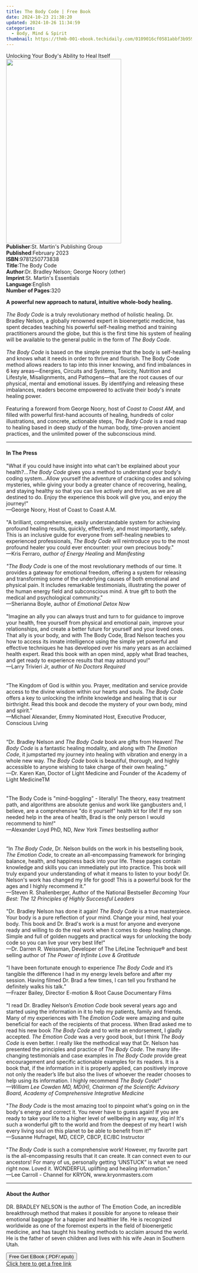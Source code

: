 ```yaml
---
title: The Body Code | Free Book
date: 2024-10-23 21:38:20
updated: 2024-10-26 11:34:59
categories:
  - Body, Mind & Spirit
thumbnail: https://thmb-001-ebook.techidaily.com/0109016cf0581abbf3b959de6ff621a31963858fff991b7a544097503319a1f0.jpg
---
```

<main id="book-container">
  <div class="flex flex-col">
    <div class="book-brief flex-1 py-6 px-4 sm:p-6 md:py-10 md:px-8">
      <!-- brief-->
      <div class="book-brief-main">
        Unlocking Your Body's Ability to Heal Itself
      </div>
    </div>
    <div
      class="book-meta-info flex-1 grid gap-4 col-start-1 col-end-3 row-start-1 sm:mb-6 sm:grid-cols-4 lg:gap-6 lg:col-start-2 lg:row-end-6 lg:row-span-6 lg:mb-0"
    >
      <div
        class="book-meta-info-left place-content-center mt-4 p-4 text-sm leading-6 col-start-2 col-span-2 dark:text-slate-400"
      >
        <img
          class="w-full h-500 object-cover rounded-lg sm:h-255 sm:col-span-2 lg:col-span-full"
          src="https://img-001-ebook.techidaily.com/2ce9fe77688028e51b3eb57b6c99291673527beba9fddfc06747deb8208774bf.jpg"
          alt=""
          width="312"
          height="500"
        />
      </div>
      <div
        class="book-meta-info-right mt-2 col-start-1 row-start-2 col-span-3 self-center"
      >
        <!-- meta data  -->
        <div class="flex flex-col px-4 md:px-8">
          <div class="flex-1">
            <strong>Publisher</strong>:<span class="px-2"
              >St. Martin&#39;s Publishing Group</span
            >
          </div>
          <div class="flex-1">
            <strong>Published</strong>:<span class="px-2">February 2023</span>
          </div>
          <div class="flex-1">
            <strong>ISBN</strong>:<span class="px-2">9781250773838</span>
          </div>
          <div class="flex-1">
            <strong>Title</strong>:<span class="px-2">The Body Code</span>
          </div>
          <div class="flex-1">
            <strong>Author</strong>:<span class="px-2"
              >Dr. Bradley Nelson; George Noory (other)</span
            >
          </div>
          <div class="flex-1">
            <strong>Imprint</strong>:<span class="px-2"
              >St. Martin&#39;s Essentials</span
            >
          </div>
          <div class="flex-1">
            <strong>Language</strong>:<span class="px-2">English</span>
          </div>
          <div class="flex-1">
            <strong>Number of Pages</strong>:<span class="px-2">320</span>
          </div>
        </div>
      </div>
    </div>
    <div class="book-description flex-1 py-6 px-4 sm:p-6 md:py-10 md:px-8">
      <div class="book-description-main">
        <div accordion-content="" id="description">
          <p>
            <b
              >A powerful new approach to natural, intuitive whole-body
              healing.</b
            ><br /><br /><i>The Body Code</i> is a truly revolutionary method of
            holistic healing. Dr. Bradley Nelson, a globally renowned expert in
            bioenergetic medicine, has spent decades teaching his powerful
            self-healing method and training practitioners around the globe, but
            this is the first time his system of healing will be available to
            the general public in the form of
            <i>The Body Code</i>.<br /><br /><i>The Body Code</i> is based on
            the simple premise that the body is self-healing and knows what it
            needs in order to thrive and flourish. The Body Code method allows
            readers to tap into this inner knowing, and find imbalances in 6 key
            areas—Energies, Circuits and Systems, Toxicity, Nutrition and
            Lifestyle, Misalignments, and Pathogens—that are the root causes of
            our physical, mental and emotional issues. By identifying and
            releasing these imbalances, readers become empowered to activate
            their body's innate healing power.<br /><br />Featuring a foreword
            from George Noory, host of <i>Coast to Coast AM</i>, and filled with
            powerful first-hand accounts of healing, hundreds of color
            illustrations, and concrete, actionable steps,
            <i>The Body Code</i> is a road map to healing based in deep study of
            the human body, time-proven ancient practices, and the unlimited
            power of the subconscious mind.
          </p>
        </div>
        <div class="accordion-fader"></div>
      </div>
    </div>
    <div class="book-excerpts flex-1 py-6 px-4 sm:p-6 md:py-10 md:px-8">
      <!-- excerpts-->
      <div class="book-excerpts-main">
        <hr />
        <h4 class="placeholder placeholder-heading">
          <span>In The Press</span>
        </h4>
        <p></p>
        <p>
          "What if you could have insight into what can't be explained about
          your health?...<i>The Body Code</i> gives you a method to understand
          your body's coding system...Allow yourself the adventure of cracking
          codes and solving mysteries, while giving your body a greater chance
          of recovering, healing, and staying healthy so that you can live
          actively and thrive, as we are all destined to do. Enjoy the
          experience this book will give you, and enjoy the journey!"
          <br />—George Noory, Host of Coast to Coast A.M. <br /><br />"A
          brilliant, comprehensive, easily understandable system for achieving
          profound healing results, quickly, effectively, and most importantly,
          safely. This is an inclusive guide for everyone from self-healing
          newbies to experienced professionals, <i>The Body Code </i>will
          reintroduce you to the most profound healer you could ever encounter:
          your own precious body."<br />—Kris Ferraro,<i>
            author of Energy Healing </i
          >and<i> Manifesting<br /><br /></i><i>"The Body Code </i>is one of the
          most revolutionary methods of our time. It provides a gateway for
          emotional freedom, offering a system for releasing and transforming
          some of the underlying causes of both emotional and physical pain. It
          includes remarkable testimonials, illustrating the power of the human
          energy field and subconscious mind. A true gift to both the medical
          and psychological community." <br />—Sherianna Boyle, author of
          <i>Emotional Detox Now<br /><br /></i>"Imagine an ally you can always
          trust and turn to for guidance to improve your health, free yourself
          from physical and emotional pain, improve your relationships, and
          create a better future for yourself and your loved ones. That ally is
          your body, and with The Body Code, Brad Nelson teaches you how to
          access its innate intelligence using the simple yet powerful and
          effective techniques he has developed over his many years as an
          acclaimed health expert. Read this book with an open mind, apply what
          Brad teaches, and get ready to experience results that may astound
          you!" <br />—Larry Trivieri Jr, author of <i>No Doctors Required</i
          ><br /><br /><br />“The Kingdom of God is within you. Prayer,
          meditation and service provide access to the divine wisdom within our
          hearts and souls. <i>The Body Code</i> offers a key to unlocking the
          infinite knowledge and healing that is our birthright. Read this book
          and decode the mystery of your own body, mind and spirit.”
          <br />—Michael Alexander, Emmy Nominated Host, Executive Producer,
          Conscious Living<br /><br /><br />“Dr. Bradley Nelson and
          <i>The Body Code</i> book are gifts from Heaven!
          <i>The Body Code</i> is a fantastic healing modality, and along with
          <i>The Emotion Code</i>, it jumpstarted my journey into healing with
          vibration and energy in a whole new way. <i>The Body Code</i> book is
          beautiful, thorough, and highly accessible to anyone wishing to take
          charge of their own healing.”<br />—Dr. Karen Kan, Doctor of Light
          Medicine and Founder of the Academy of Light MedicineTM<br /><br /><br />"The
          Body Code is "mind-boggling" - literally! The theory, easy treatment
          path, and algorithms are absolute genius and work like gangbusters
          and, I believe, are a comprehensive "do it yourself" health kit for
          life! If my son needed help in the area of health, Brad is the only
          person I would recommend to him!"<br />
          —Alexander Loyd PhD, ND, <i>New York Times</i> bestselling author
          <br /><br /><br />“In <i>The Body Code</i>, Dr. Nelson builds on the
          work in his bestselling book<i>, The Emotion Code</i>, to create an
          all-encompassing framework for bringing balance, health, and happiness
          back into your life. These pages contain knowledge and skills you can
          immediately put into practice. This book will truly expand your
          understanding of what it means to listen to your body! Dr. Nelson's
          work has changed my life for good! This is a powerful book for the
          ages and I highly recommend it.” <br />
          —Steven R. Shallenberger, Author of the National Bestseller
          <i
            >Becoming Your Best: The 12 Principles of Highly Successful
            Leaders</i
          ><br /><br />"Dr. Bradley Nelson has done it again!
          <i>The Body Code</i> is a true masterpiece. Your body is a pure
          reflection of your mind. Change your mind, heal your body. This book
          and Dr. Brad's work is a must for anyone and everyone ready and
          willing to do the real work when it comes to deep healing change.
          Simple and full of golden nuggets and practical ways for unlocking the
          body code so you can live your very best life!"<br />
          —Dr. Darren R. Weissman, Developer of The LifeLine Technique® and
          best selling author of
          <i>The Power of Infinite Love &amp; Gratitude</i><br /><br />“I have
          been fortunate enough to experience<i> The Body Code </i>and it’s
          tangible the difference I had in my energy levels before and after my
          session. Having filmed Dr. Brad a few times, I can tell you firsthand
          he definitely walks his talk.”<br />
          —Frazer Bailey, Director E-motion &amp; Root Cause Documentary
          Films<br /><br />
          "I read Dr. Bradley Nelson’s <i>Emotion Code</i> book several years
          ago and started using the information in it to help my patients,
          family and friends. Many of my experiences with The
          <i>Emotion Code</i> were amazing and quite beneficial for each of the
          recipients of that process. When Brad asked me to read his new book
          <i>The Body Code</i> and to write an endorsement, I gladly accepted.
          <i>The</i> <i>Emotion Code</i> was a very good book, but I think
          <i>The Body Code</i> is even better. I really like the methodical way
          that Dr. Nelson has presented the principles and practice of
          <i>The Body Code</i>. The many life-changing testimonials and case
          examples in <i>The Body Code</i> provide great encouragement and
          specific actionable examples for its readers. It is a book that, if
          the information in it is properly applied, can positively improve not
          only the reader’s life but also the lives of whoever the reader
          chooses to help using its information. I highly recommend
          <i>The Body Code</i>!" <br /><i>—William Lee Cowden MD, MD(H), </i
          ><i>Chairman of the Scientific Advisory Board, </i
          ><i>Academy of Comprehensive Integrative Medicine<br /><br /></i>"<i
            >The Body Code </i
          >is the most amazing tool to pinpoint what's going on in the body's
          energy and correct it. You never have to guess again! If you are ready
          to take your life to a higher level of wellbeing in any way, dig in!
          It's such a wonderful gift to the world and from the deepest of my
          heart I wish every living soul on this planet to be able to benefit
          from it!" <br />—Susanne Hufnagel, MD, CECP, CBCP, EC/BC Instructor<br /><br />"<i
            >The Body Code</i
          >
          is such a comprehensive work! However, my favorite part is the
          all-encompassing results that it can create. It can connect even to
          our ancestors! For many of us, personally getting ‘UNSTUCK” is what we
          need right now. Loved it. WONDERFUL uplifting and healing
          information."<br />—Lee Carroll - Channel for KRYON,
          www.kryonmasters.com
        </p>
        <p></p>
      </div>
    </div>
    <div class="book-about-author flex-1 py-6 px-4 sm:p-6 md:py-10 md:px-8">
      <!-- about author-->
      <div class="book-main-author-main">
        <hr />
        <h4 class="placeholder placeholder-heading">
          <span>About the Author</span>
        </h4>
        <p>
          DR. BRADLEY NELSON is the author of The Emotion Code, an incredible
          breakthrough method that makes it possible for anyone to release their
          emotional baggage for a happier and healthier life. He is recognized
          worldwide as one of the foremost experts in the field of bioenergetic
          medicine, and has taught his healing methods to acclaim around the
          world. He is the father of seven children and lives with his wife Jean
          in Southern Utah.
        </p>
      </div>
    </div>
    <div class="book-free-get flex-1 py-6 px-4 sm:p-6 md:py-10 md:px-8">
      <button
        id="btn-free-get"
        class="bg-blue-500 hover:bg-blue-700 text-white font-bold py-2 px-4 rounded"
      >
        Free Get EBook (.PDF/.epub)
      </button>
      <div id="countdown-display" class="px-2 text-lg mt-2"></div>
      <a
        id="free-link"
        class="hidden bg-blue-500 hover:bg-blue-700 text-white font-bold py-2 px-4 rounded"
        href="https://www.ebooks.com/en-us/book/210270642/the-body-code/dr-bradley-nelson/"
        target="_blank"
        >Click here to get a free link</a
      >
    </div>
    <script>
      let countdownTime = 0;
      let countdownInterval = null;
      document
        .getElementById('btn-free-get')
        .addEventListener('click', startCountdown);
      function startCountdown() {
        countdownTime = new Date().getTime() + 60000 * 3;
        countdownInterval = setInterval(updateCountdown, 1000);
        document.getElementById('btn-free-get').disabled = true;
        document
          .getElementById('btn-free-get')
          .classList.add('bg-gray-500', 'cursor-not-allowed');
      }
      function updateCountdown() {
        let currentTime = new Date().getTime();
        let timeLeft = countdownTime - currentTime;
        let secondsLeft = Math.floor(timeLeft / 1000);
        document.getElementById('countdown-display').innerHTML =
          `Remaining time: ${secondsLeft} seconds.`;
        if (secondsLeft <= 0) {
          clearInterval(countdownInterval);
          document.getElementById('btn-free-get').classList.add('hidden');
          document.getElementById('free-link').classList.remove('hidden');
          document.getElementById('countdown-display').innerHTML = '';
        }
      }
    </script>
  </div>
</main>
